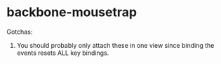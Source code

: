 backbone-mousetrap
==================

Gotchas:

1. You should probably only attach these in one view since binding the events resets ALL key bindings.